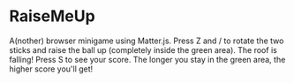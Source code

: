 # RaiseMeUp
A(nother) browser minigame using Matter.js.
Press Z and / to rotate the two sticks and raise the ball up (completely inside the green area). The roof is falling!
Press S to see your score. The longer you stay in the green area, the higher score you'll get!
